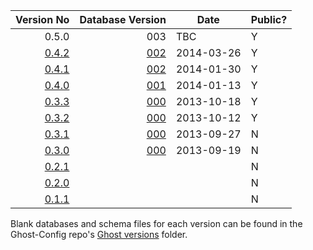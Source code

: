 | Version No | Database Version | Date | Public? | 
| ----------:| ----------------:|------|---------|
| 0.5.0 | 003 |        TBC | Y | - |
| [0.4.2](https://github.com/TryGhost/Ghost/releases/tag/0.4.2) | [002](https://github.com/TryGhost/Ghost-Config/tree/master/ghost-versions/0.4.2) | 2014-03-26 | Y | 
| [0.4.1](https://github.com/TryGhost/Ghost/releases/tag/0.4.1) | [002](https://github.com/TryGhost/Ghost-Config/tree/master/ghost-versions/0.4.1) | 2014-01-30 | Y | 
| [0.4.0](https://github.com/TryGhost/Ghost/releases/tag/0.4.0) | [001](https://github.com/TryGhost/Ghost-Config/tree/master/ghost-versions/0.4.0) | 2014-01-13 | Y |
| [0.3.3](https://github.com/TryGhost/Ghost/releases/tag/0.3.3) | [000](https://github.com/TryGhost/Ghost-Config/tree/master/ghost-versions/0.3.3) | 2013-10-18 | Y |
| [0.3.2](https://github.com/TryGhost/Ghost/releases/tag/0.3.2) | [000](https://github.com/TryGhost/Ghost-Config/tree/master/ghost-versions/0.3.2) | 2013-10-12 | Y |
| [0.3.1](https://github.com/TryGhost/Ghost/releases/tag/0.3.1) | [000](https://github.com/TryGhost/Ghost-Config/tree/master/ghost-versions/0.3.1) | 2013-09-27 | N |
| [0.3.0](https://github.com/TryGhost/Ghost/releases/tag/0.3.0) | [000](https://github.com/TryGhost/Ghost-Config/tree/master/ghost-versions/0.3.0) | 2013-09-19 | N |
| [0.2.1](https://github.com/TryGhost/Ghost/releases/tag/0.2.1) | | | N |
| [0.2.0](https://github.com/TryGhost/Ghost/releases/tag/0.2.0) | | | N |
| [0.1.1](https://github.com/TryGhost/Ghost/releases/tag/0.1.1) | | | N |

Blank databases and schema files for each version can be found in the Ghost-Config repo's [Ghost versions](https://github.com/TryGhost/Ghost-Config/tree/master/ghost-versions) folder.